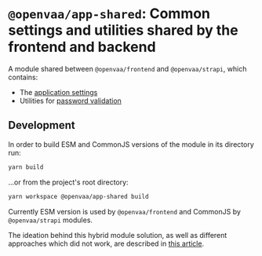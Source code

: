 # `@openvaa/app-shared`: Common settings and utilities shared by the frontend and backend

A module shared between `@openvaa/frontend` and `@openvaa/strapi`, which contains:

- The [application settings](./src/settings/)
- Utilities for [password validation](./src/utils/passwordValidation.ts)

## Development

In order to build ESM and CommonJS versions of the module in its directory run:

```bash
yarn build
```

...or from the project's root directory:

```bash
yarn workspace @openvaa/app-shared build
```

Currently ESM version is used by `@openvaa/frontend` and CommonJS by `@openvaa/strapi` modules.

The ideation behind this hybrid module solution, as well as different approaches which did not work, are described in [this article](https://www.sensedeep.com/blog/posts/2021/how-to-create-single-source-npm-module.html).
